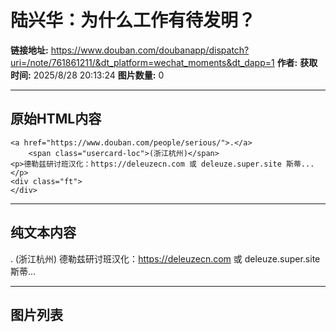# 陆兴华：为什么工作有待发明？

**链接地址:** https://www.douban.com/doubanapp/dispatch?uri=/note/761861211/&dt_platform=wechat_moments&dt_dapp=1
**作者:** 
**获取时间:** 2025/8/28 20:13:24
**图片数量:** 0

---

## 原始HTML内容


    <a href="https://www.douban.com/people/serious/">.</a>
        <span class="usercard-loc">(浙江杭州)</span>
    <p>德勒兹研讨班汉化：https://deleuzecn.com 或 deleuze.super.site 斯蒂...</p>
    <div class="ft">
    </div>
  

---

## 纯文本内容

.
        (浙江杭州)
    德勒兹研讨班汉化：https://deleuzecn.com 或 deleuze.super.site 斯蒂...

---

## 图片列表


